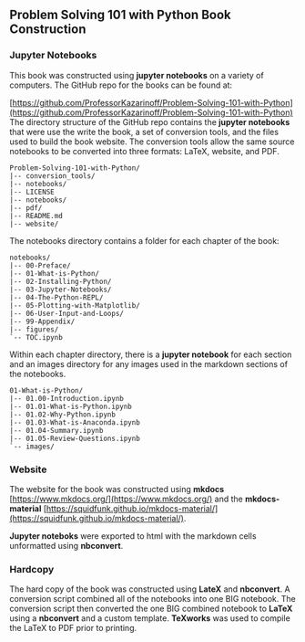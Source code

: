 
## Problem Solving 101 with Python Book Construction
### Jupyter Notebooks
This book was constructed using **jupyter notebooks** on a variety of computers. The GitHub repo for the books can be found at:
    
[https://github.com/ProfessorKazarinoff/Problem-Solving-101-with-Python](https://github.com/ProfessorKazarinoff/Problem-Solving-101-with-Python)
The directory structure of the GitHub repo contains the **jupyter notebooks** that were use the write the book, a set of conversion tools, and the files used to build the book website. The conversion tools allow the same source notebooks to be converted into three formats: LaTeX, website, and PDF. 
```
Problem-Solving-101-with-Python/
|-- conversion_tools/
|-- notebooks/
|-- LICENSE
|-- notebooks/
|-- pdf/
|-- README.md
|-- website/
```
The notebooks directory contains a folder for each chapter of the book:
```
notebooks/
|-- 00-Preface/
|-- 01-What-is-Python/
|-- 02-Installing-Python/
|-- 03-Jupyter-Notebooks/
|-- 04-The-Python-REPL/
|-- 05-Plotting-with-Matplotlib/
|-- 06-User-Input-and-Loops/
|-- 99-Appendix/
|-- figures/
`-- TOC.ipynb
```
Within each chapter directory, there is a **jupyter notebook** for each section and an images directory for any images used in the markdown sections of the notebooks.

```
01-What-is-Python/
|-- 01.00-Introduction.ipynb
|-- 01.01-What-is-Python.ipynb
|-- 01.02-Why-Python.ipynb
|-- 01.03-What-is-Anaconda.ipynb
|-- 01.04-Summary.ipynb
|-- 01.05-Review-Questions.ipynb
`-- images/
```
### Website
The website for the book was constructed using **mkdocs** [https://www.mkdocs.org/](https://www.mkdocs.org/) and the **mkdocs-material** [https://squidfunk.github.io/mkdocs-material/](https://squidfunk.github.io/mkdocs-material/). 

**Jupyter noteboks** were exported to html with the markdown cells unformatted using **nbconvert**.
### Hardcopy
The hard copy of the book was constructed using **LateX** and **nbconvert**. A conversion script combined all of the notebooks into one BIG notebook. The conversion script then converted the one BIG combined notebook to **LaTeX** using a **nbconvert** and a custom template. **TeXworks** was used to compile the LaTeX to PDF prior to printing.
 

